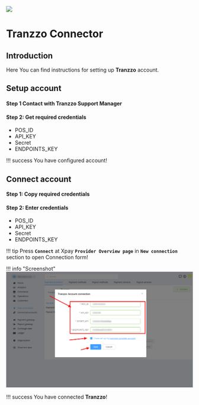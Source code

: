 <img src="https://static.openfintech.io/payment_providers/tranzzo/logo.svg?w=400" width="400px">

# Tranzzo Connector

## Introduction

Here You can find  instructions for setting up **Tranzzo**  account.

## Setup account

#### Step 1 Contact with Tranzzo Support Manager
#### Step 2: Get required credentials

-  POS_ID
-  API_KEY
-  Secret
-  ENDPOINTS_KEY


!!! success
    You have configured account!




## Connect account

#### Step 1: Copy required credentials


#### Step 2: Enter credentials

-  POS_ID
-  API_KEY
-  Secret
-  ENDPOINTS_KEY


!!! tip
    Press **`Connect`** at Xpay **`Provider Overview page`** in **`New connection`** section to open Connection form!




!!! info "Screenshot"
    [![Connect](images/tranzzo_connect.png)](images/tranzzo_connect.png)


!!! success
    You have connected **Tranzzo**!
